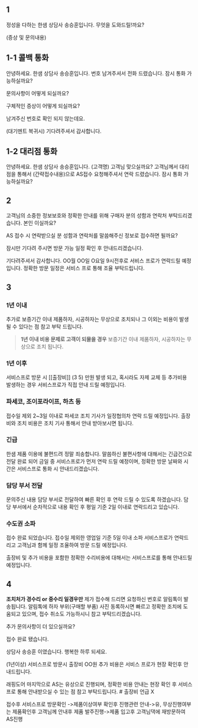 ## 1 
정성을 다하는 한샘 상담사 송승훈입니다.
무엇을 도와드릴!까요?

(증상 및 문의내용)

## 1-1 콜백 통화 
안녕하세요. 한샘 상담사 송승훈입니다. 
번호 남겨주셔서 전화 드렸습니다. 잠시 통화 가능하실까요?

문의사항이 어떻게 되실까요?

구체적인 증상이 어떻게 되실까요?

남겨주신 번호로 확인 되지 않는데요.

(대기멘트 복귀시) 기다려주셔서 감사합니다.

## 1-2 대리점 통화
안녕하세요. 한샘 상담사 송승훈입니다. (고객명) 고객님 맞으실까요?
고객님께서 대리점을 통해서 (간략접수내용)으로 AS접수 요청해주셔서 연락 드렸습니다.
잠시 통화 가능하실까요?

## 2
고객님의 소중한 정보보호와 정확한 안내를 위해 구매자 분의 성함과 연락처 부탁드리겠습니다.
본인 이실까요?

AS 접수 시 연락받으실 분 성함과 연락처를 말씀해주신 정보로 접수하면 될까요?

잠시만 기다려 주시면 방문 가능 일정 확인 후 안내드리겠습니다.

기다려주셔서 감사합니다. OO월 OO일 O요일 9시전후로 서비스 프로가 연락드릴 예정입니다. 정확한 방문 일정은 서비스 프로 통해 조율 부탁드립니다.

## 3
### 1년 이내 
추가로 보증기간 이내 제품하자, 시공하자는 무상으로 조치되나 그 이외는 비용이 발생 될 수 있다는 점 참고 부탁 드립니다.
> **1년 이내 비용 문제로 고객이 되물을 경우**
> 보증기간 이내 제품하자, 시공하자는 무상으로 조치 됩니다.
### 1년 이후
서비스프로 방문 시 [[출장비]] (3  5) 만원 발생 되고, 혹시라도 자제 교체 등 추가비용 발생하는 경우 서비스프로가 직접 안내 드릴 예정입니다.
### 파세코, 조이포라이프, 하츠 등
접수일 제외 2~3일 이내로 파세코 조치 기사가 일정협의차 연락 드릴 예정입니다.
출장비와 조치 비용은 조치 기사 통해서 안내 받아보시면 됩니다.
### 긴급
한샘 제품 이용에 불편드려 정말 죄송합니다. 말씀하신 불편사항에 대해서는 긴급건으로 전달 완료 되어 금일 중 서비스프로가 먼저 연락 드릴 예정이며, 정확한 방문 날짜와 시간은 서비스프로 통화 시 안내드리겠습니다.
### 담당 부서 전달
문의주신 내용 담당 부서로 전달하여 빠른 확인 후 연락 드릴 수 있도록 하겠습니다.
담당 부서에서 순차적으로 내용 확인 후 평일 기준 2일 이내로 연락드리고 있습니다.

### 수도권 소파
접수 완료 되었습니다.
접수일 제외한 영업일 기준 5일 이내 소파 서비스프로가 연락드리고 고객님과 함께 일정 조율하여 방문 드릴 예정입니다.

출장비 및 추가 비용을 포함한 정확한 수리비용에 대해서는 서비스프로를 통해 안내드릴 예정입니다. 
## 4
**조치처가 경수리 or 중수리 일경우만**
제가 접수해 드리면 요청하신 번호로 알림톡이 발송됩니다. 알림톡에 하자 부위(구매할 부품) 사진 동록하시면 빠르고 정확한 조치에 도움되고 있으며, 접수 취소도 가능하시니 참고 부탁드리겠습니다.

추가 문의사항이 더 있으실까요?

접수 완료 됐습니다.

상담사 송승훈 이였습니다. 행복한 하루 되세요.


(1년이상) 서비스프로 방문시 출장비 OO원 추가 비용은 서비스 프로가 현장 확인후 안내드립니다.


래핑도어
 마지막으로 AS는 유상으로 진행되며, 정확한 비용 안내는 현장 확인 후 서비스 프로 통해 안내받으실 수 있는 점 
 참고 부탁드립니다. # 출장비 언급 X

접수후 서비스프로 방문확인 ->제품이상여부 확인후 진행관련 안내->유, 무상진행여부는 제품확인후 고객님께 안내후 제품 발주진행->제품 입고후 고객님댁에 재방문하여 AS진행